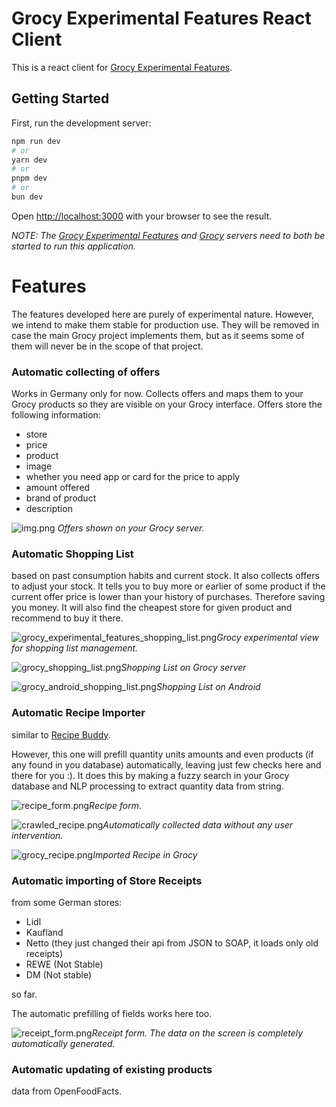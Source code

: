 # Grocy Experimental Features React Client
This is a react client for [Grocy Experimental Features](https://github.com/klupp/grocy-experimental-features?tab=readme-ov-file).

## Getting Started

First, run the development server:

```bash
npm run dev
# or
yarn dev
# or
pnpm dev
# or
bun dev
```

Open [http://localhost:3000](http://localhost:3000) with your browser to see the result.

_NOTE: The [Grocy Experimental Features](https://github.com/klupp/grocy-experimental-features?tab=readme-ov-file) and [Grocy](https://github.com/grocy/grocy) servers need to both be started to run this application._

# Features
The features developed here are purely of experimental nature. However, we intend to make them stable
for production use. They will be removed in case the main Grocy project implements them, but as it seems
some of them will never be in the scope of that project.

### Automatic collecting of offers
Works in Germany only for now.
Collects offers and maps them to your Grocy products so they are visible on your Grocy interface.
Offers store the following information:
- store
- price
- product
- image
- whether you need app or card for the price to apply
- amount offered
- brand of product
- description

![img.png](static/grocy_offers.png)
*Offers shown on your Grocy server.*

### Automatic Shopping List 
based on past consumption habits and current stock. It also collects offers to adjust your stock.
It tells you to buy more or earlier of some product if the current offer price is lower than your history of purchases.
Therefore saving you money. It will also find the cheapest store for given product and recommend to buy it there.

![grocy_experimental_features_shopping_list.png](static/grocy_experimental_features_shopping_list.png)*Grocy experimental view for shopping list management.*

![grocy_shopping_list.png](static/grocy_shopping_list.png)*Shopping List on Grocy server*

![grocy_android_shopping_list.png](static/grocy_android_shopping_list.png)*Shopping List on Android*

### Automatic Recipe Importer
similar to [Recipe Buddy](https://github.com/georgegebbett/recipe-buddy).

However, this one will prefill quantity units amounts and even products (if any found in you database) automatically, 
leaving just few checks here and there for you :). It does this by making a fuzzy search in your Grocy database and 
NLP processing to extract quantity data from string.

![recipe_form.png](static/recipe_form.png)*Recipe form.*

![crawled_recipe.png](static/crawled_recipe.png)*Automatically collected data without any user intervention.*

![grocy_recipe.png](static/grocy_recipe.png)*Imported Recipe in Grocy*

### Automatic importing of Store Receipts 
from some German stores: 
- Lidl
- Kaufland
- Netto (they just changed their api from JSON to SOAP, it loads only old receipts)
- REWE (Not Stable)
- DM (Not stable)

so far. 

The automatic prefilling of fields works here too. 

![receipt_form.png](static/receipt_form.png)*Receipt form. The data on the screen is completely automatically generated.*

### Automatic updating of existing products
data from OpenFoodFacts.